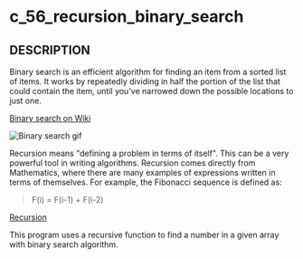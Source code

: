 # c_56_recursion_binary_search

## DESCRIPTION

Binary search is an efficient algorithm for finding an item from a sorted list of items. It works by repeatedly dividing in half the portion of the list that could contain the item, until you've narrowed down the possible locations to just one.

[Binary search on Wiki](https://en.wikipedia.org/wiki/Binary_search_algorithm)

![Binary search gif](./image/binary_search.gif)

Recursion means "defining a problem in terms of itself". This can be a very powerful tool in writing algorithms. Recursion comes directly from Mathematics, where there are many examples of expressions written in terms of themselves. For example, the Fibonacci sequence is defined as: 

> F(i) = F(i-1) + F(i-2)

[Recursion](https://www.geeksforgeeks.org/introduction-to-recursion-data-structure-and-algorithm-tutorials/)

This program uses a recursive function to find a number in a given array with binary search algorithm.

